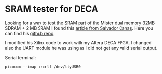 # SRAM tester for DECA

Looking for a way to test the SRAM part of the Mister dual memory 32MB SDRAM + 2 MB SRAM I found this [article from Salvador Canas](https://projects.digilentinc.com/salvador-canas/a-practical-introduction-to-sram-memories-using-an-fpga-i-3f3992).  Here you can find his [github repo](https://github.com/salcanmor/SRAM-tester-for-Cmod-A7-35T/tree/master/basic%20controller).


I modified his Xilinx code to work with my Altera DECA FPGA. I changed also the UART module he was using as I did not get any valid serial output.

Serial terminal:   

```
picocom --imap crcrlf /dev/ttyUSB0 
```


